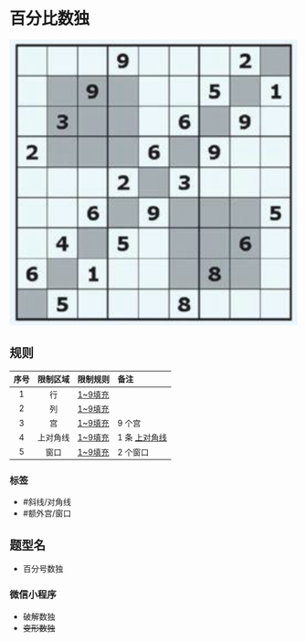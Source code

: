 # 百分比数独
<!-- START doctoc generated TOC please keep comment here to allow auto update -->
<!-- DON'T EDIT THIS SECTION, INSTEAD RE-RUN doctoc TO UPDATE -->

<!-- END doctoc generated TOC please keep comment here to allow auto update -->

![题](../../../../../images/sudoku/百分号数独.png)

## 规则

| 序号  | 限制区域 | 限制规则    | 备注         |
|:---:|:----:|:--------|:-----------|
|  1  |  行   | [1~9填充] |            |
|  2  |  列   | [1~9填充] |            |
|  3  |  宫   | [1~9填充] | 9 个宫       |
|  4  | 上对角线 | [1~9填充] | 1 条 [上对角线] |
|  5  |  窗口  | [1~9填充] | 2 个窗口      |

### 标签

- #斜线/对角线
- #额外宫/窗口

## 题型名

- 百分号数独

### 微信小程序

- 破解数独
- ~~变形数独~~

[1~9填充]: ../../../../../rules/rules.md#1to9填充

[上对角线]: ../../../../../rules/rules.md#上对角线
